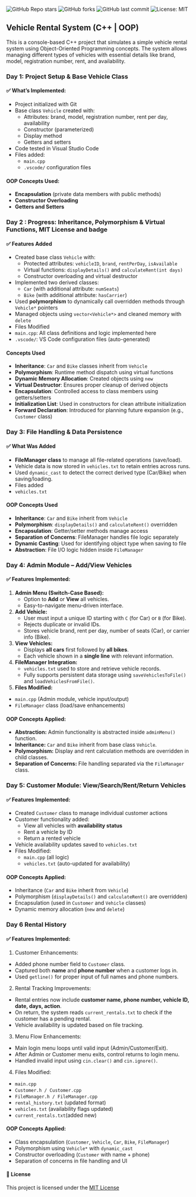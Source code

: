 ![GitHub Repo stars](https://img.shields.io/github/stars/shreya2794/VehicleRentingSystem?style=social)
![GitHub forks](https://img.shields.io/github/forks/shreya2794/VehicleRentingSystem?style=social)
![GitHub last commit](https://img.shields.io/github/last-commit/shreya2794/VehicleRentingSystem)
![License: MIT](https://img.shields.io/badge/License-MIT-green.svg)

## Vehicle Rental System (C++ | OOP)

This is a console-based C++ project that simulates a simple vehicle rental system using Object-Oriented Programming concepts. The system allows managing different types of vehicles with essential details like brand, model, registration number, rent, and availability.

### Day 1: Project Setup & Base Vehicle Class

#### ✅ What’s Implemented:
- Project initialized with Git
- Base class `Vehicle` created with:
  - Attributes: brand, model, registration number, rent per day, availability
  - Constructor (parameterized)
  - Display method
  - Getters and setters
- Code tested in Visual Studio Code
- Files added:
  - `main.cpp`
  - `.vscode/` configuration files

#### OOP Concepts Used:
- **Encapsulation** (private data members with public methods)
- **Constructor Overloading**
- **Getters and Setters**

### Day 2 : Progress: Inheritance, Polymorphism & Virtual Functions, MIT License and badge

#### ✅ Features Added
- Created base class `Vehicle` with:
  - Protected attributes: `vehicleID`, `brand`, `rentPerDay`, `isAvailable`
  - Virtual functions: `displayDetails()` and `calculateRent(int days)`
  - Constructor overloading and virtual destructor
- Implemented two derived classes:
  - `Car` (with additional attribute: `numSeats`)
  - `Bike` (with additional attribute: `hasCarrier`)
- Used **polymorphism** to dynamically call overridden methods through `Vehicle*` pointers
- Managed objects using `vector<Vehicle*>` and cleaned memory with `delete`
- Files Modified
 - `main.cpp`: All class definitions and logic implemented here
 - `.vscode/`: VS Code configuration files (auto-generated)

#### Concepts Used
- **Inheritance**: `Car` and `Bike` classes inherit from `Vehicle`
- **Polymorphism**: Runtime method dispatch using virtual functions
- **Dynamic Memory Allocation**: Created objects using `new`
- **Virtual Destructor**: Ensures proper cleanup of derived objects
- **Encapsulation**: Controlled access to class members using getters/setters
- **Initialization List**: Used in constructors for clean attribute initialization
- **Forward Declaration**: Introduced for planning future expansion (e.g., `Customer` class)

### Day 3: File Handling & Data Persistence

#### ✅ What Was Added
- **FileManager class** to manage all file-related operations (save/load).
- Vehicle data is now stored in `vehicles.txt` to retain entries across runs.
- Used `dynamic_cast` to detect the correct derived type (Car/Bike) when saving/loading.
- Files added
 - `vehicles.txt`

#### OOP Concepts Used
- **Inheritance**: `Car` and `Bike` inherit from `Vehicle`
- **Polymorphism**: `displayDetails()` and `calculateRent()` overridden
- **Encapsulation**: Getter/setter methods manage access
- **Separation of Concerns**: FileManager handles file logic separately
- **Dynamic Casting**: Used for identifying object type when saving to file
- **Abstraction**: File I/O logic hidden inside `FileManager`

### Day 4: Admin Module – Add/View Vehicles

#### ✅ Features Implemented:
1. **Admin Menu (Switch-Case Based):**
   - Option to **Add** or **View** all vehicles.
   - Easy-to-navigate menu-driven interface.
2. **Add Vehicle:**
   - User must input a unique ID starting with `C` (for Car) or `B` (for Bike).
   - Rejects duplicate or invalid IDs.
   - Stores vehicle brand, rent per day, number of seats (Car), or carrier info (Bike).
3. **View Vehicles:**
   - Displays **all cars** first followed by **all bikes**.
   - Each vehicle shown in a **single line** with relevant information.
4. **FileManager Integration:**
   - `vehicles.txt` used to store and retrieve vehicle records.
   - Fully supports persistent data storage using `saveVehiclesToFile()` and `loadVehiclesFromFile()`.
5. **Files Modified:**
  - `main.cpp` (Admin module, vehicle input/output)
  - `FileManager` class (load/save enhancements)

#### OOP Concepts Applied:
- **Abstraction:** Admin functionality is abstracted inside `adminMenu()` function.
- **Inheritance:** `Car` and `Bike` inherit from base class `Vehicle`.
- **Polymorphism:** Display and rent calculation methods are overridden in child classes.
- **Separation of Concerns:** File handling separated via the `FileManager` class.

### Day 5: Customer Module: View/Search/Rent/Return Vehicles

#### ✅ Features Implemented:
- Created `Customer` class to manage individual customer actions
- Customer functionality added:
  - View all vehicles with **availability status**
  - Rent a vehicle by ID
  - Return a rented vehicle
- Vehicle availability updates saved to `vehicles.txt`
- Files Modified:
  - `main.cpp` (all logic)
  - `vehicles.txt` (auto-updated for availability) 

#### OOP Concepts Applied:
- Inheritance (`Car` and `Bike` inherit from `Vehicle`)
- Polymorphism (`displayDetails()` and `calculateRent()` are overridden)
- Encapsulation (used in `Customer` and `Vehicle` classes)
- Dynamic memory allocation (`new` and `delete`)

### Day 6 Rental History

#### ✅ Features Implemented:

1. Customer Enhancements:
- Added phone number field to `Customer` class.
- Captured both **name** and **phone number** when a customer logs in.
- Used `getline()` for proper input of full names and phone numbers.
2. Rental Tracking Improvements:
- Rental entries now include **customer name, phone number, vehicle ID, date, days, action**.
- On return, the system reads `current_rentals.txt` to check if the customer has a pending rental.
- Vehicle availability is updated based on file tracking.
3. Menu Flow Enhancements:
- Main login menu loops until valid input (Admin/Customer/Exit).
- After Admin or Customer menu exits, control returns to login menu.
- Handled invalid input using `cin.clear()` and `cin.ignore()`.
4. Files Modified:
- `main.cpp`
- `Customer.h / Customer.cpp`
- `FileManager.h / FileManager.cpp`
- `rental_history.txt` (updated format)
- `vehicles.txt` (availability flags updated)
- `current_rentals.txt`(added new)

#### OOP Concepts Applied:
- Class encapsulation (`Customer`, `Vehicle`, `Car`, `Bike`, `FileManager`)
- Polymorphism using `Vehicle*` with `dynamic_cast`
- Constructor overloading (`Customer` with name + phone)
- Separation of concerns in file handling and UI

#### 📝 License
This project is licensed under the [MIT License](LICENSE)

